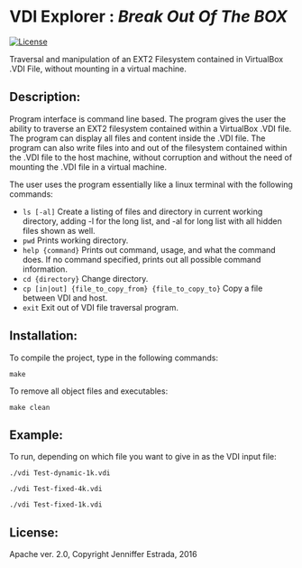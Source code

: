 # <b> VDI Explorer</b> : <em>Break Out Of The BOX</em>

[![License](https://img.shields.io/badge/License-Apache%202.0-blue.svg)](https://github.com/estradjm/VDI-Explorer/blob/master/LICENSE.md)

<p>Traversal and manipulation of an EXT2 Filesystem contained in VirtualBox .VDI File, without mounting in a virtual machine.</p>

## Description:
<p>Program interface is command line based. The program gives the user the ability to traverse an EXT2 filesystem contained within a VirtualBox .VDI file. The program can display all files and content inside the .VDI file. The program can also write files into and out of the filesystem contained within the .VDI file to the host machine, without corruption and without the need of mounting the .VDI file in a virtual machine. </p>

<p>The user uses the program essentially like a linux terminal with the following commands:</p>

  * `ls [-al]`  Create a listing of files and directory in current working directory, adding -l for the long list, and -al for long list with all hidden files shown as well.
  * `pwd` Prints working directory.
  * `help {command}` Prints out command, usage, and what the command does. If no command specified, prints out all possible command information.
  * `cd {directory}` Change directory.
  * `cp [in|out] {file_to_copy_from} {file_to_copy_to}` Copy a file between VDI and host.
  * `exit` Exit out of VDI file traversal program.

## Installation:
<p>To compile the project, type in the following commands: </p>

` make `

<p>To remove all object files and executables:</p>

` make clean `

## Example:
<p>To run, depending on which file you want to give in as the VDI input file:</p>

` ./vdi Test-dynamic-1k.vdi `

` ./vdi Test-fixed-4k.vdi `

` ./vdi Test-fixed-1k.vdi `

## License: 
Apache ver. 2.0, Copyright Jenniffer Estrada, 2016
